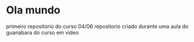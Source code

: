 # Ola mundo
 primeiro repositorio do curso 04/06
repositorio criado durante uma aula do guanabara do curso em video